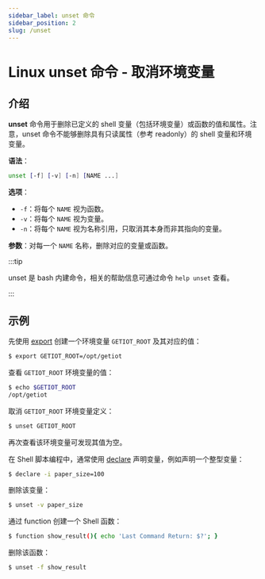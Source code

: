 ```yaml
---
sidebar_label: unset 命令
sidebar_position: 2
slug: /unset
---
```


# Linux unset 命令 - 取消环境变量



## 介绍

**unset** 命令用于删除已定义的 shell 变量（包括环境变量）或函数的值和属性。注意，unset 命令不能够删除具有只读属性（参考 readonly）的 shell 变量和环境变量。

**语法**：

```bash
unset [-f] [-v] [-n] [NAME ...]
```

**选项**：

- `-f`：将每个 `NAME` 视为函数。
- `-v`：将每个 `NAME` 视为变量。
- `-n`：将每个 `NAME` 视为名称引用，只取消其本身而非其指向的变量。

**参数**：对每一个 `NAME` 名称，删除对应的变量或函数。

:::tip

unset 是 bash 内建命令，相关的帮助信息可通过命令 `help unset` 查看。

:::

## 示例

先使用 [export](/linux-command/export) 创建一个环境变量 `GETIOT_ROOT` 及其对应的值：

```bash
$ export GETIOT_ROOT=/opt/getiot
```

查看 `GETIOT_ROOT` 环境变量的值：

```bash
$ echo $GETIOT_ROOT
/opt/getiot
```

取消 `GETIOT_ROOT` 环境变量定义：

```bash
$ unset GETIOT_ROOT
```

再次查看该环境变量可发现其值为空。

在 Shell 脚本编程中，通常使用 [declare](/linux-command/declare) 声明变量，例如声明一个整型变量：

```bash
$ declare -i paper_size=100
```

删除该变量：

```bash
$ unset -v paper_size
```

通过 function 创建一个 Shell 函数：

```bash
$ function show_result(){ echo 'Last Command Return: $?'; }
```

删除该函数：

```bash
$ unset -f show_result
```

